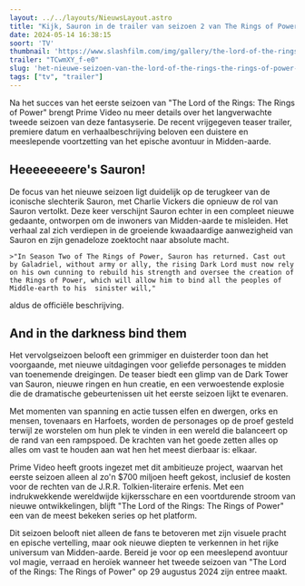 ```yaml
---
layout: ../../layouts/NieuwsLayout.astro
title: "Kijk, Sauron in de trailer van seizoen 2 van The Rings of Power"
date: 2024-05-14 16:38:15
soort: 'TV'
thumbnail: 'https://www.slashfilm.com/img/gallery/the-lord-of-the-rings-the-rings-of-power-season-2-teaser-reveals-saurons-new-form/the-rings-of-power-returns-later-this-year-with-season-2-1715693767.jpg'
trailer: "TCwmXY_f-e0"
slug: 'het-nieuwe-seizoen-van-the-lord-of-the-rings-the-rings-of-power-werpt-licht-op-saurons-terugkeer'
tags: ["tv", "trailer"]
---
```


Na het succes van het eerste seizoen van "The Lord of the Rings: The Rings of Power" brengt Prime Video nu meer details over het langverwachte tweede seizoen van deze fantasyserie. De recent vrijgegeven teaser trailer, premiere datum en verhaalbeschrijving beloven een duistere en meeslepende voortzetting van het epische avontuur in Midden-aarde.

## Heeeeeeeere's Sauron!

De focus van het nieuwe seizoen ligt duidelijk op de terugkeer van de iconische slechterik Sauron, met Charlie Vickers die opnieuw de rol van Sauron vertolkt. Deze keer verschijnt Sauron echter in een compleet nieuwe gedaante, ontworpen om de inwoners van Midden-aarde te misleiden. Het verhaal zal zich verdiepen in de groeiende kwaadaardige aanwezigheid van Sauron en zijn genadeloze zoektocht naar absolute macht. 

	>"In Season Two of The Rings of Power, Sauron has returned. Cast out by Galadriel, without army or ally, the rising Dark Lord must now rely on his own cunning to rebuild his strength and oversee the creation of the Rings of Power, which will allow him to bind all the peoples of Middle-earth to his 	sinister will," 

aldus de officiële beschrijving.

## And in the darkness bind them

Het vervolgseizoen belooft een grimmiger en duisterder toon dan het voorgaande, met nieuwe uitdagingen voor geliefde personages te midden van toenemende dreigingen. De teaser biedt een glimp van de Dark Tower van Sauron, nieuwe ringen en hun creatie, en een verwoestende explosie die de dramatische gebeurtenissen uit het eerste seizoen lijkt te evenaren.

Met momenten van spanning en actie tussen elfen en dwergen, orks en mensen, tovenaars en Harfoets, worden de personages op de proef gesteld terwijl ze worstelen om hun plek te vinden in een wereld die balanceert op de rand van een rampspoed. De krachten van het goede zetten alles op alles om vast te houden aan wat hen het meest dierbaar is: elkaar.

Prime Video heeft groots ingezet met dit ambitieuze project, waarvan het eerste seizoen alleen al zo'n $700 miljoen heeft gekost, inclusief de kosten voor de rechten van de J.R.R. Tolkien-literaire erfenis. Met een indrukwekkende wereldwijde kijkersschare en een voortdurende stroom van nieuwe ontwikkelingen, blijft "The Lord of the Rings: The Rings of Power" een van de meest bekeken series op het platform.

Dit seizoen belooft niet alleen de fans te betoveren met zijn visuele pracht en epische vertelling, maar ook nieuwe diepten te verkennen in het rijke universum van Midden-aarde. Bereid je voor op een meeslepend avontuur vol magie, verraad en heroïek wanneer het tweede seizoen van "The Lord of the Rings: The Rings of Power" op 29 augustus 2024 zijn entree maakt.